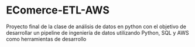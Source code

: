 # EComerce-ETL-AWS
Proyecto final de la clase de análisis de datos en python con el objetivo de desarrollar un pipeline de ingeniería de datos utilizando Python, SQL y AWS como herramientas de desarrollo
